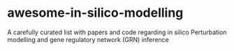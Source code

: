 # awesome-in-silico-modelling
A carefully curated list with papers and code regarding in silico Perturbation modelling and gene regulatory network (GRN) inference
